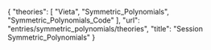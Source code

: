 {
    "theories": [
        "Vieta",
        "Symmetric_Polynomials",
        "Symmetric_Polynomials_Code"
    ],
    "url": "entries/symmetric_polynomials/theories",
    "title": "Session Symmetric_Polynomials"
}